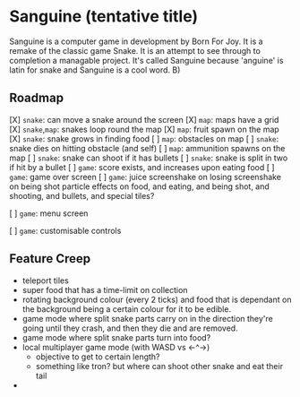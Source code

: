 # Sanguine (tentative title)

Sanguine is a computer game in development by Born For Joy.
It is a remake of the classic game Snake. 
It is an attempt to see through to completion a managable project.
It's called Sanguine because 'anguine' is latin for snake and Sanguine is a cool
word. B)

## Roadmap

[X] `snake`: 
    can move a snake around the screen
[X] `map`: 
    maps have a grid
[X] `snake`,`map`: 
    snakes loop round the map
[X] `map`:
    fruit spawn on the map
[X] `snake`:
    snake grows in finding food
[ ] `map`:
    obstacles on map
[ ] `snake`:
    snake dies on hitting obstacle (and self)
[ ] `map`:
    ammunition spawns on the map
[ ] `snake`:
    snake can shoot if it has bullets
[ ] `snake`:
    snake is split in two if hit by a bullet
[ ] `game`:
    score exists, and increases upon eating food
[ ] `game`:
    game over screen
[ ] `game`:
    juice
        screenshake on losing
        screenshake on being shot
        particle effects on food, and eating, and being shot, and shooting, and
        bullets, and special tiles?

[ ] `game`:
    menu screen

[ ] `game`:
    customisable controls


## Feature Creep

  * teleport tiles
  * super food that has a time-limit on collection 
  * rotating background colour (every 2 ticks) and food that is dependant on 
    the background being a certain colour for it to be edible.
  * game mode where split snake parts carry on in the direction they're going 
    until they crash, and then they die and are removed.
  * game mode where split snake parts turn into food?
  * local multiplayer game mode (with WASD vs <-^->)
      - objective to get to certain length?
      - something like tron? but where can shoot other snake and eat their tail
  * 
